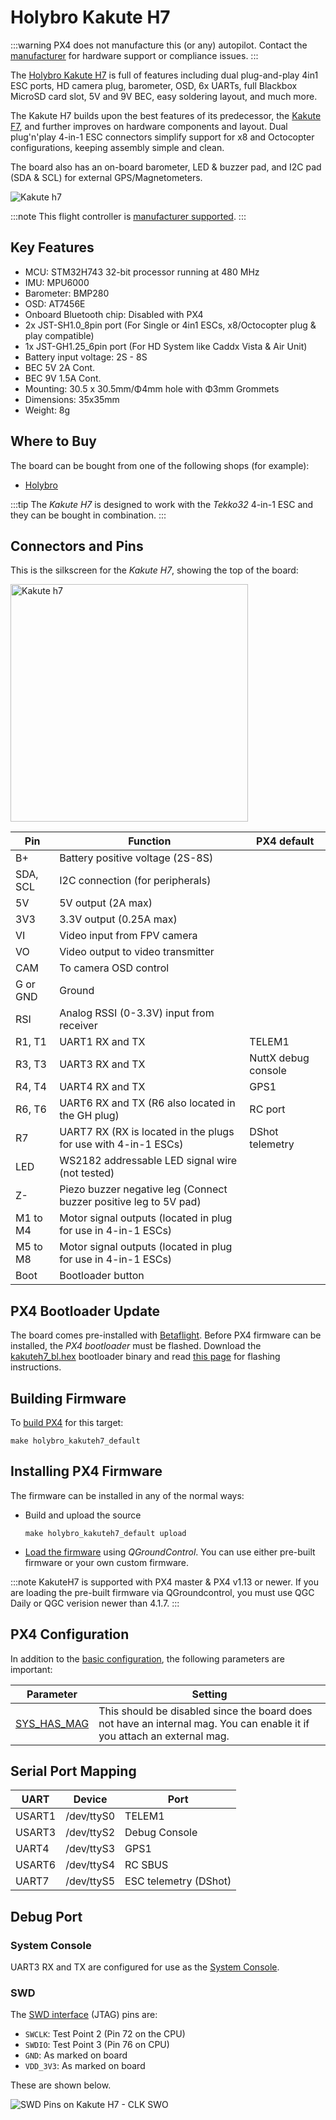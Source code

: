 # Holybro Kakute H7

:::warning PX4 does not manufacture this (or any) autopilot. Contact the [manufacturer](https://holybro.com/) for hardware support or compliance issues.
:::

The [Holybro Kakute H7](https://holybro.com/products/kakute-h7) is full of features including dual plug-and-play 4in1 ESC ports, HD camera plug, barometer, OSD, 6x UARTs, full Blackbox MicroSD card slot, 5V and 9V BEC, easy soldering layout, and much more.

The Kakute H7 builds upon the best features of its predecessor, the [Kakute F7](../flight_controller/kakutef7.md), and further improves on hardware components and layout. Dual plug'n'play 4-in-1 ESC connectors simplify support for x8 and Octocopter configurations, keeping assembly simple and clean.

The board also has an on-board barometer, LED & buzzer pad, and I2C pad (SDA & SCL) for external GPS/Magnetometers.

![Kakute h7](../../assets/flight_controller/kakuteh7/kakuteh7.png)

:::note
This flight controller is [manufacturer supported](../flight_controller/autopilot_manufacturer_supported.md).
:::

## Key Features

- MCU: STM32H743 32-bit processor running at 480 MHz
- IMU: MPU6000
- Barometer: BMP280
- OSD: AT7456E
- Onboard Bluetooth chip: Disabled with PX4
- 2x JST-SH1.0_8pin port (For Single or 4in1 ESCs, x8/Octocopter plug & play compatible)
- 1x JST-GH1.25_6pin port (For HD System like Caddx Vista & Air Unit)
- Battery input voltage: 2S - 8S
- BEC 5V 2A Cont.
- BEC 9V 1.5A Cont.
- Mounting: 30.5 x 30.5mm/Φ4mm hole with Φ3mm Grommets
- Dimensions: 35x35mm
- Weight: 8g

## Where to Buy

The board can be bought from one of the following shops (for example):

- [Holybro](https://holybro.com/products/kakute-h7)

:::tip
The _Kakute H7_ is designed to work with the _Tekko32_ 4-in-1 ESC and they can be bought in combination.
:::

## Connectors and Pins

This is the silkscreen for the _Kakute H7_, showing the top of the board:

<img src="../../assets/flight_controller/kakuteh7/kakuteh7_silk.png" width="380px" title="Kakute h7" />

| Pin      | Function                                                          | PX4 default         |
| -------- | ----------------------------------------------------------------- | ------------------- |
| B+       | Battery positive voltage (2S-8S)                                  |                     |
| SDA, SCL | I2C connection (for peripherals)                                  |                     |
| 5V       | 5V output (2A max)                                                |                     |
| 3V3      | 3.3V output (0.25A max)                                           |                     |
| VI       | Video input from FPV camera                                       |                     |
| VO       | Video output to video transmitter                                 |                     |
| CAM      | To camera OSD control                                             |                     |
| G or GND | Ground                                                            |                     |
| RSI      | Analog RSSI (0-3.3V) input from receiver                          |                     |
| R1, T1   | UART1 RX and TX                                                   | TELEM1              |
| R3, T3   | UART3 RX and TX                                                   | NuttX debug console |
| R4, T4   | UART4 RX and TX                                                   | GPS1                |
| R6, T6   | UART6 RX and TX (R6 also located in the GH plug)                  | RC port             |
| R7       | UART7 RX (RX is located in the plugs for use with 4-in-1 ESCs)    | DShot telemetry     |
| LED      | WS2182 addressable LED signal wire (not tested)                   |                     |
| Z-       | Piezo buzzer negative leg (Connect buzzer positive leg to 5V pad) |                     |
| M1 to M4 | Motor signal outputs (located in plug for use in 4-in-1 ESCs)     |                     |
| M5 to M8 | Motor signal outputs (located in plug for use in 4-in-1 ESCs)     |                     |
| Boot     | Bootloader button                                                 |                     |

<a id="bootloader"></a>

## PX4 Bootloader Update

The board comes pre-installed with [Betaflight](https://github.com/betaflight/betaflight/wiki). Before PX4 firmware can be installed, the _PX4 bootloader_ must be flashed. Download the [kakuteh7_bl.hex](https://github.com/PX4/PX4-user_guide/raw/v1.14/assets/flight_controller/kakuteh7/holybro_kakuteh7_bootloader.hex) bootloader binary and read [this page](../advanced_config/bootloader_update_from_betaflight.md) for flashing instructions.

## Building Firmware

To [build PX4](../dev_setup/building_px4.md) for this target:

```
make holybro_kakuteh7_default
```

## Installing PX4 Firmware

The firmware can be installed in any of the normal ways:

- Build and upload the source

  ```
  make holybro_kakuteh7_default upload
  ```

- [Load the firmware](../config/firmware.md) using _QGroundControl_. You can use either pre-built firmware or your own custom firmware.

:::note
KakuteH7 is supported with PX4 master & PX4 v1.13 or newer. If you are loading the pre-built firmware via QGroundcontrol, you must use QGC Daily or QGC verision newer than 4.1.7.
:::

## PX4 Configuration

In addition to the [basic configuration](../config/README.md), the following parameters are important:

| Parameter                                                              | Setting                                                                                                                 |
| ---------------------------------------------------------------------- | ----------------------------------------------------------------------------------------------------------------------- |
| [SYS_HAS_MAG](../advanced_config/parameter_reference.md#SYS_HAS_MAG) | This should be disabled since the board does not have an internal mag. You can enable it if you attach an external mag. |

## Serial Port Mapping

| UART   | Device     | Port                  |
| ------ | ---------- | --------------------- |
| USART1 | /dev/ttyS0 | TELEM1                |
| USART3 | /dev/ttyS2 | Debug Console         |
| UART4  | /dev/ttyS3 | GPS1                  |
| USART6 | /dev/ttyS4 | RC SBUS               |
| UART7  | /dev/ttyS5 | ESC telemetry (DShot) |

## Debug Port

### System Console

UART3 RX and TX are configured for use as the [System Console](../debug/system_console.md).

### SWD

The [SWD interface](../debug/swd_debug.md) (JTAG) pins are:

- `SWCLK`: Test Point 2 (Pin 72 on the CPU)
- `SWDIO`: Test Point 3 (Pin 76 on CPU)
- `GND`: As marked on board
- `VDD_3V3`: As marked on board

These are shown below.

![SWD Pins on Kakute H7 - CLK SWO](../../assets/flight_controller/kakuteh7/kakuteh7_debug_swd_port.jpg)
